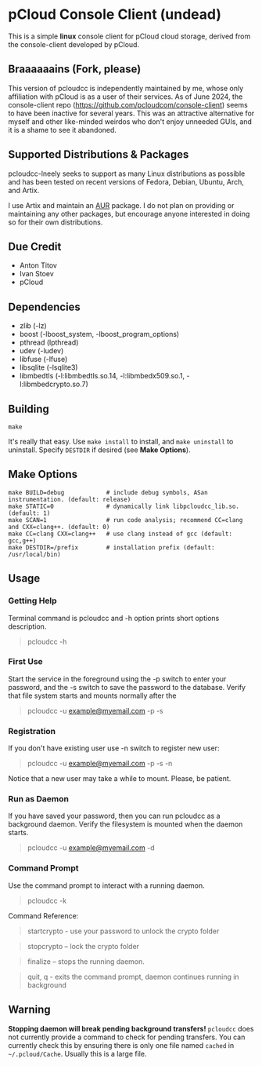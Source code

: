 # pCloud Console Client (undead)

This is a simple **linux** console client for pCloud cloud storage, derived from the console-client developed by pCloud.

## Braaaaaains (Fork, please)

This version of pcloudcc is independently maintained by me, whose only affiliation with pCloud is as a user of their services. As of June 2024, the console-client repo (https://github.com/pcloudcom/console-client) seems to have been inactive for several years. This was an attractive alternative for myself and other like-minded weirdos who don't enjoy unneeded GUIs, and it is a shame to see it abandoned.

## Supported Distributions & Packages

pcloudcc-lneely seeks to support as many Linux distributions as possible and has been tested on recent versions of Fedora, Debian, Ubuntu, Arch, and Artix. 

I use Artix and maintain an [AUR](https://aur.archlinux.org/packages/pcloudcc-lneely) package. I do not plan on providing or maintaining any other packages, but encourage anyone interested in doing so for their own distributions.

## Due Credit
- Anton Titov
- Ivan Stoev
- pCloud

## Dependencies  
- zlib (-lz)
- boost (-lboost_system, -lboost_program_options)
- pthread (lpthread)
- udev (-ludev)
- libfuse (-lfuse)
- libsqlite (-lsqlite3)
- libmbedtls (-l:libmbedtls.so.14, -l:libmbedx509.so.1, -l:libmbedcrypto.so.7)

## Building

```
make
```

It's really that easy. Use `make install` to install, and `make uninstall` to uninstall. Specify `DESTDIR` if desired (see **Make Options**). 

## Make Options

```
make BUILD=debug            # include debug symbols, ASan instrumentation. (default: release)
make STATIC=0               # dynamically link libpcloudcc_lib.so. (default: 1)
make SCAN=1                 # run code analysis; recommend CC=clang and CXX=clang++. (default: 0)
make CC=clang CXX=clang++   # use clang instead of gcc (default: gcc,g++)
make DESTDIR=/prefix        # installation prefix (default: /usr/local/bin)
```

## Usage

### Getting Help

Terminal command is pcloudcc and -h option prints short options description.

> pcloudcc -h

### First Use

Start the service in the foreground using the -p switch to enter your
password, and the -s switch to save the password to the
database. Verify that file system starts and mounts normally after the

> pcloudcc -u example@myemail.com -p -s


### Registration

If you don't have existing user use -n switch to register new user:

> pcloudcc -u example@myemail.com -p -s -n

Notice that a new user may take a while to mount. Please, be patient.

### Run as Daemon

If you have saved your password, then you can run pcloudcc as a
background daemon. Verify the filesystem is mounted when the daemon
starts.

> pcloudcc -u example@myemail.com -d

### Command Prompt

Use the command prompt to interact with a running daemon.

> pcloudcc -k

Command Reference:

> startcrypto <crypto pass> - use your password to unlock the crypto folder

> stopcrypto – lock the crypto folder

> finalize – stops the running daemon.

> quit, q  - exits the command prompt, daemon continues running in background

## Warning

**Stopping daemon will break pending background transfers!**
`pcloudcc` does not currently provide a command to check for pending
transfers. You can currently check this by ensuring there is only one
file named `cached` in `~/.pcloud/Cache`. Usually this is a large
file.

